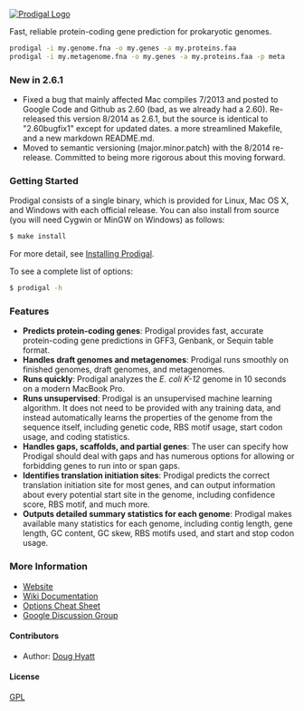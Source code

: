 [![Prodigal Logo](http://i57.tinypic.com/n3rygn.png)](http://prodigal.ornl.gov/)

  Fast, reliable protein-coding gene prediction for prokaryotic genomes.

```bash
prodigal -i my.genome.fna -o my.genes -a my.proteins.faa
prodigal -i my.metagenome.fna -o my.genes -a my.proteins.faa -p meta
```

### New in 2.6.1
  * Fixed a bug that mainly affected Mac compiles 7/2013 and
posted to Google Code and Github as 2.60 (bad, as we already
had a 2.60).  Re-released this version 8/2014 as 2.6.1,
but the source is identical to "2.60bugfix1" except for updated dates.
a more streamlined Makefile, and a new markdown README.md.
  * Moved to semantic versioning (major.minor.patch) with the 8/2014
re-release.  Committed to being more rigorous about this moving
forward.

### Getting Started

Prodigal consists of a single binary, which is provided for Linux, Mac OS X, and Windows with each official release.  You can also install from source (you will need Cygwin or MinGW on Windows) as follows:

```bash
$ make install
```

  For more detail, see [Installing Prodigal](https://www.github.com/hyattpd/Prodigal/wiki/installation).

  To see a complete list of options:

```bash
$ prodigal -h
```

### Features

  * **Predicts protein-coding genes**: Prodigal provides fast, accurate protein-coding gene predictions in GFF3, Genbank, or Sequin table format.
  * **Handles draft genomes and metagenomes**: Prodigal runs smoothly on finished genomes, draft genomes, and metagenomes.
  * **Runs quickly**: Prodigal analyzes the *E. coli K-12* genome in 10 seconds on a modern MacBook Pro.
  * **Runs unsupervised**: Prodigal is an unsupervised machine learning algorithm.  It does not need to be provided with any training data, and instead automatically learns the properties of the genome from the sequence itself, including genetic code, RBS motif usage, start codon usage, and coding statistics.
  * **Handles gaps, scaffolds, and partial genes**: The user can specify how Prodigal should deal with gaps and has numerous options for allowing or forbidding genes to run into or span gaps.
  * **Identifies translation initiation sites**: Prodigal predicts the correct translation initiation site for most genes, and can output information about every potential start site in the genome, including confidence score, RBS motif, and much more.
  * **Outputs detailed summary statistics for each genome**: Prodigal makes available many statistics for each genome, including contig length, gene length, GC content, GC skew, RBS motifs used, and start and stop codon usage.

### More Information

  * [Website](http://prodigal.ornl.gov/)
  * [Wiki Documentation](https://github.com/hyattpd/prodigal/wiki)
  * [Options Cheat Sheet](https://github.com/hyattpd/prodigal/wiki#cheat-sheet)
  * [Google Discussion Group](https://groups.google.com/group/prodigal-discuss)

#### Contributors

 * Author: [Doug Hyatt](https://github.com/hyattpd/)

#### License

  [GPL](LICENSE)
